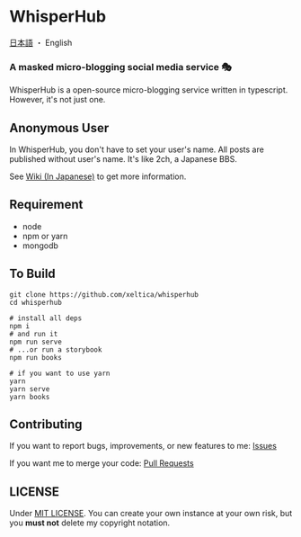 ﻿# WhisperHub

[日本語](README-ja.md) ・ English

### A **masked** micro-blogging social media service 🎭

WhisperHub is a open-source micro-blogging service written in typescript. However, it's not just one.

## Anonymous User

In WhisperHub, you don't have to set your user's name. All posts are published without user's name. It's like 2ch, a Japanese BBS.

See [Wiki (In Japanese)](https://wiki.citringo.net/doku.php?id=whisperhub) to get more information.

## Requirement

- node
- npm or yarn
- mongodb

## To Build

``` shell
git clone https://github.com/xeltica/whisperhub
cd whisperhub

# install all deps
npm i
# and run it
npm run serve
# ...or run a storybook
npm run books

# if you want to use yarn
yarn
yarn serve
yarn books
```

## Contributing

If you want to report bugs, improvements, or new features to me: [Issues](/xeltica/whisperhub/issues)

If you want me to merge your code: [Pull Requests](/xeltica/whisperhub/pulls)

## LICENSE

Under [MIT LICENSE](LICENSE). You can create your own instance at your own risk, but you **must not** delete my copyright notation.
